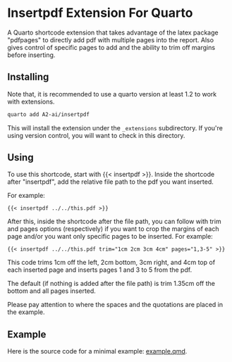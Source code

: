 # Insertpdf Extension For Quarto

A Quarto shortcode extension that takes advantage of the latex package "pdfpages" to directly add pdf with multiple pages into the report. Also gives control of specific pages to add and the ability to trim off margins before inserting.

## Installing

Note that, it is recommended to use a quarto version at least 1.2 to work with extensions.

```bash
quarto add A2-ai/insertpdf
```

This will install the extension under the `_extensions` subdirectory.
If you're using version control, you will want to check in this directory.

## Using

To use this shortcode, start with {{< insertpdf >}}. Inside the shortcode after "insertpdf", add the relative file path to the pdf you want inserted.

For example: 
```
{{< insertpdf ../../this.pdf >}}
```

After this, inside the shortcode after the file path, you can follow with trim and pages options (respectively) if you want to crop the margins of each page and/or you want only specific pages to be inserted.
For example:
```
{{< insertpdf ../../this.pdf trim="1cm 2cm 3cm 4cm" pages="1,3-5" >}}
```

This code trims 1cm off the left, 2cm bottom, 3cm right, and 4cm top of each inserted page and inserts pages 1 and 3 to 5 from the pdf.  
   
The default (if nothing is added after the file path) is trim 1.35cm off the bottom and all pages inserted.  
  
Please pay attention to where the spaces and the quotations are placed in the example.

## Example

Here is the source code for a minimal example: [example.qmd](example.qmd).

